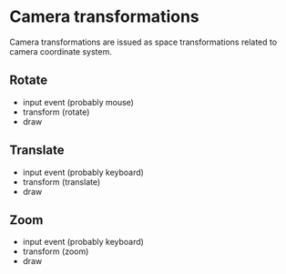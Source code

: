 # Camera transformations

Camera transformations are issued as space transformations related to camera coordinate system.

## Rotate
- input event (probably mouse)
- transform (rotate)
- draw

## Translate
- input event (probably keyboard)
- transform (translate)
- draw

## Zoom
- input event (probably keyboard)
- transform (zoom)
- draw
